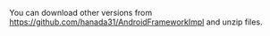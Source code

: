 You can download other versions from  https://github.com/hanada31/AndroidFrameworkImpl and unzip files.